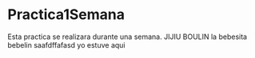 # Practica1Semana
Esta practica se realizara durante una semana.
JIJIU BOULIN
la bebesita bebelin
saafdffafasd
yo estuve aqui

